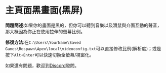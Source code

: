 # 主頁面黑畫面\(黑屏\)

**問題簡述**:‌如果你的畫面是黑的，但你可以聽到音樂以及滑鼠與介面互動的聲音，那大概因為你正在使用拉伸的螢幕比例。‌

**修復方法**:在`C:\Users\YourName\Saved Games\Respawn\Apex\local\videoconfig.txt`可以直接修改比例\(解析度\)；或是按下`Alt+Enter`可以快速切換全螢幕/視窗化。‌‌

如果還有問題，歡迎到[Discord](https://discord.gg/JPb3NAWChv)發問。

